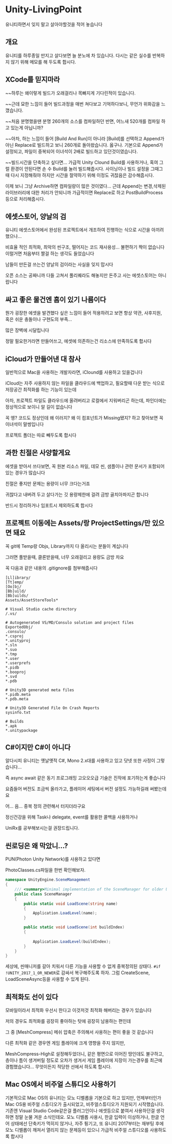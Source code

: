# Unity-LivingPoint
유니티하면서  잊지 말고 살아야할것을 적어 놓습니다

## 개요

유니티를 하루종일 만지고 살다보면 늘 분노에 차 있습니다.
다시는 같은 실수를 반복하지 않기 위해 메모를 해 두도록 합시다.


## XCode를 믿지마라
~~하루는 왜이렇게 빌드가 오래걸리나 목빠지게 기다린적이 있습니다.

~~근데 묘한 느낌이 들어 빌드과정을 매번 쳐다보고 기억하다보니, 무언가 위화감을 느꼈습니다.

~~처음 분명했을땐 분명 260개의 소스를 컴파일하던 반면, 어느새 520개를 컴파일 하고 있는게 아닙니까?

~~아차, 하는 느낌이 들어 [Build And Run]이 아니라 [Build]를 선택하고 Append가 아닌 Replace로 빌드하고 보니 260개로 돌아왔습니다.
옳구나. 기본으로 Append가 설정되고, 파일이 중복되어 이녀석이 2배로 빌드하고 있던것이였습니다.

~~빌드시간을 단축하고 싶다면... 가급적 Unity Clound Build를 사용하거나, 혹여 그럴 환경이 안된다면 손 수 Build를 눌러 빌드해줍시다.
사이닝이나 빌드 설정을 그때그때 다시 지정해줘야 하지만 시간을 절약하기 위해 이정도 귀찮음은 감수해줍시다.

이제 보니 그냥 Archive하면 컴파일량이 많은 것이였다...
근데 Append는 변경,삭제된 라이브러리에 대한 처리가 안되니까 가급적이면 Replace로 하고 PostBuildProcess등으로 처리해줍시다.

## 에셋스토어, 양날의 검

유니티 에셋스토어에서 완성된 프로젝트에서 개조하여 진행하는 식으로 시간을 아끼려 했으나...

비효율 적인 최적화, 최악의 씬구조, 떨어지는 코드 재사용성... 불편하기 짝이 없습니다 이럴거면 처음부터 짤걸 하는 생각도 들었습니다

남들이 만든걸 쓰는건 양날의 검이라는 사실을 잊지 맙시다

오픈 소스는 공짜니까 다들 고쳐서 풀리퀘라도 해놓지만 돈주고 사는 에셋스토어는 아니랍니다

## 싸고 좋은 물건엔 흠이 있기 나름이다

뭔가 굉장한 에셋을 발견했다 싶은 느낌이 들어 적용하려고 보면 항상 약관, 사후지원, 혹은 쉬운 충돌이나 구현도의 부족...

많은 장벽에 시달립니다

정말 필요한거라면 만들어쓰고, 에셋에 의존하는건 리소스에 만족하도록 합시다

## iCloud가 만들어낸 대 참사

일반적으로 Mac을 사용하는 개발자라면, iClound를 사용하고 있을겁니다

iCloud는 자주 사용하지 않는 파일을 클라우드에 백업하고, 필요할때 다운 받는 식으로 저장공간 최적화를 하는 기능이 있는데

아차, 프로젝트 파일도 클라우드에 올려버리고 로컬에서 지워버리곤 하는데, 파인더에는 정상적으로 보이니 알 길이 없습니다

꼭 엥? 코드도 정상인데 왜 이러지? 왜 이 컴포넌트가 Missing됐지? 하고 찾아보면 꼭 이녀석이 말썽입니다

프로젝트 폴더는 따로 빼두도록 합시다

## 과한 친절은 사양할게요

에셋을 받아서 쓰다보면, 꼭 원본 리소스 파일, 데모 씬, 샘플이나 관련 문서가 포함되어 있는 경우가 많습니다

친절은 좋지만 문제는 용량이 너무 크다는거죠

귀찮다고 내버려 두고 살다가는 깃 용량제한에 걸려 금방 골치아파지곤 합니다

반드시 정리하거나 임포트시 제외하도록 합시다

## 프로젝트 이동에는 Assets/랑 ProjectSettings/만 있으면 돼요

꼭 git에 Temp랑 Objs, Library까지 다 올리시는 분들이 계십니다

그러면 풀받을때, 클론받을때, 너무 오래걸리고 용량도 금방 차요

꼭 다음과 같은 내용의 .gitignore를 첨부해줍시다
```
[Ll]ibrary/
[Tt]emp/
[Oo]bj/
[Bb]uild/
[Bb]uilds/
Assets/AssetStoreTools*

# Visual Studio cache directory
/.vs/

# Autogenerated VS/MD/Consulo solution and project files
ExportedObj/
.consulo/
*.csproj
*.unityproj
*.sln
*.suo
*.tmp
*.user
*.userprefs
*.pidb
*.booproj
*.svd
*.pdb

# Unity3D generated meta files
*.pidb.meta
*.pdb.meta

# Unity3D Generated File On Crash Reports
sysinfo.txt

# Builds
*.apk
*.unitypackage  
```

## C#이지만 C#이 아니다

알다시피 유니티는 옛날옛적 C#, Mono 2.x대를 사용하고 있고 닷넷 또한 사정이 그렇습니다...

즉 async await 같은 동기 프로그래밍 고오오오급 기술은 진작에 포기하는게 좋습니다

요즘들어 버전도 조금씩 올라가고, 플레이어 세팅에서 버전 설정도 가능하길래 써봤는데요

어... 음... 중복 정의 관련해서 터지더라구요

정신건강을 위해 Task나 delegate, event를 활용한 콜백을 사용하거나

UniRx를 공부해보시는걸 권장드립니다.

## 씬로딩은 왜 막았니...?

PUN(Photon Unity Network)를 사용하고 있다면

PhotoClasses.cs파일을 한번 확인해보자.

```C#
namespace UnityEngine.SceneManagement
{
    /// <summary>Minimal implementation of the SceneManager for older Unity, up to v5.2.</summary>
    public class SceneManager
    {
        public static void LoadScene(string name)
        {
            Application.LoadLevel(name);
        }

        public static void LoadScene(int buildIndex)
        {
			
            Application.LoadLevel(buildIndex);
        }
    }
}
```

세상에, 씬매니저를 갈아 치워서 다른 기능을 사용할 수 없게 중복정의된 상태다.
```#if !UNITY_2017_1_OR_NEWER```로 감싸서 복구해주도록 하자.
그럼 CreateScene, LoadSceneAsync등을 사용할 수 있게 된다.


## 최적화도 선이 있다

모바일이라서 최적화 우선시 한다고 이것저것 최적화 해버리는 경우가 있습니다

저의 경우도 최적화를 굉장히 좋아하는 탓에 굉장히 남용하는 편인데

그 중 [MeshCompress] 메쉬 압축은 주의해서 사용하는 편이 좋을 것 같습니다

다른 최적화 같은 경우엔 게임 플레이에 크게 영향을 주지 않지만,

MeshCompress-High로 설정해두었더니, 같은 평면으로 이어진 땅인데도 불구하고, 층이나 틈이 생겨버릴 정도로 오차가 생겨서 게임 플레이에 지장이 가는경우를 최근에 경험했습니다... 무엇이든지 적당한 선에서 하도록 합시다.

## Mac OS에서 비주얼 스튜디오 사용하기

기본적으로 Mac OS의 유니티는 모노 디벨롭을 기본으로 하고 있지만, 언제부터인가 Mac OS용 비주얼 스튜디오가 출시되었고, 비주얼스튜디오가 지원되기 시작했습니다.
기존엔 Visual Studio Code같은걸 플러그인이나 에셋등으로 붙여서 사용하던걸 생각하면 정말 눈물 겨운 소식인데요.
모노 디벨롭 사용시, 한글 입력이 이상하거나, 한글 언어 상태에선 단축키가 먹히지 않거나, 자주 튕기고, 또 유니티 2017부터는 재부팅 후에 모노 디벨롭이 깨져서 열리지 않는 문제등이 있으니 가급적 비주얼 스튜디오를 사용하도록 합시다
